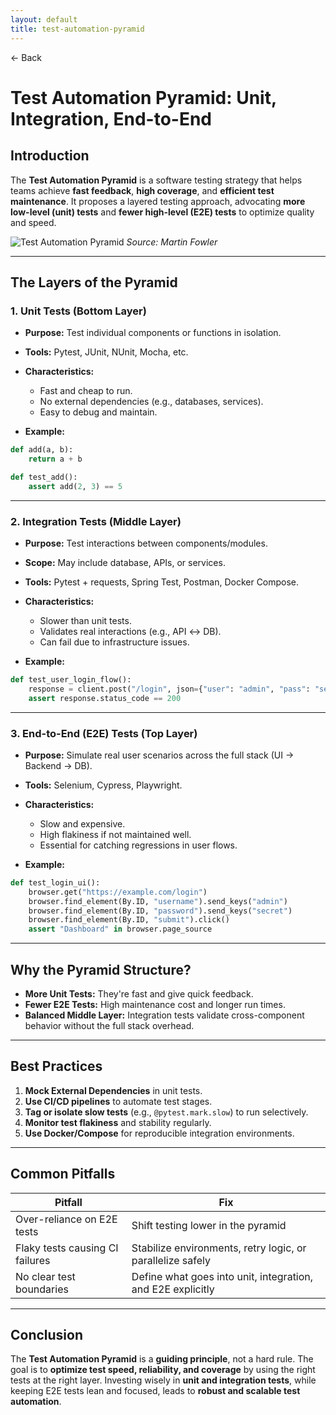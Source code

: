```yaml
---
layout: default
title: test-automation-pyramid 
---
```


<a href="https://anish7600.github.io/technical-writeups" style="text-decoration: none;">← Back</a>


#  Test Automation Pyramid: Unit, Integration, End-to-End

##  Introduction

The **Test Automation Pyramid** is a software testing strategy that helps teams achieve **fast feedback**, **high coverage**, and **efficient test maintenance**. It proposes a layered testing approach, advocating **more low-level (unit) tests** and **fewer high-level (E2E) tests** to optimize quality and speed.

![Test Automation Pyramid](https://martinfowler.com/articles/practical-test-pyramid/test-pyramid.png)
*Source: Martin Fowler*

---

##  The Layers of the Pyramid

### 1.  **Unit Tests** (Bottom Layer)

* **Purpose:** Test individual components or functions in isolation.
* **Tools:** Pytest, JUnit, NUnit, Mocha, etc.
* **Characteristics:**

  * Fast and cheap to run.
  * No external dependencies (e.g., databases, services).
  * Easy to debug and maintain.
* **Example:**

```python
def add(a, b):
    return a + b

def test_add():
    assert add(2, 3) == 5
```

---

### 2.  **Integration Tests** (Middle Layer)

* **Purpose:** Test interactions between components/modules.
* **Scope:** May include database, APIs, or services.
* **Tools:** Pytest + requests, Spring Test, Postman, Docker Compose.
* **Characteristics:**

  * Slower than unit tests.
  * Validates real interactions (e.g., API ↔ DB).
  * Can fail due to infrastructure issues.
* **Example:**

```python
def test_user_login_flow():
    response = client.post("/login", json={"user": "admin", "pass": "secret"})
    assert response.status_code == 200
```

---

### 3.  **End-to-End (E2E) Tests** (Top Layer)

* **Purpose:** Simulate real user scenarios across the full stack (UI → Backend → DB).
* **Tools:** Selenium, Cypress, Playwright.
* **Characteristics:**

  * Slow and expensive.
  * High flakiness if not maintained well.
  * Essential for catching regressions in user flows.
* **Example:**

```python
def test_login_ui():
    browser.get("https://example.com/login")
    browser.find_element(By.ID, "username").send_keys("admin")
    browser.find_element(By.ID, "password").send_keys("secret")
    browser.find_element(By.ID, "submit").click()
    assert "Dashboard" in browser.page_source
```

---

##  Why the Pyramid Structure?

* **More Unit Tests:** They're fast and give quick feedback.
* **Fewer E2E Tests:** High maintenance cost and longer run times.
* **Balanced Middle Layer:** Integration tests validate cross-component behavior without the full stack overhead.

---

##  Best Practices

1. **Mock External Dependencies** in unit tests.
2. **Use CI/CD pipelines** to automate test stages.
3. **Tag or isolate slow tests** (e.g., `@pytest.mark.slow`) to run selectively.
4. **Monitor test flakiness** and stability regularly.
5. **Use Docker/Compose** for reproducible integration environments.

---

##  Common Pitfalls

| Pitfall                         | Fix                                                         |
| ------------------------------- | ----------------------------------------------------------- |
| Over-reliance on E2E tests      | Shift testing lower in the pyramid                          |
| Flaky tests causing CI failures | Stabilize environments, retry logic, or parallelize safely  |
| No clear test boundaries        | Define what goes into unit, integration, and E2E explicitly |

---

##  Conclusion

The **Test Automation Pyramid** is a **guiding principle**, not a hard rule. The goal is to **optimize test speed, reliability, and coverage** by using the right tests at the right layer. Investing wisely in **unit and integration tests**, while keeping E2E tests lean and focused, leads to **robust and scalable test automation**.
